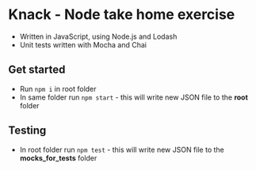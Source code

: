 # Knack - Node take home exercise

- Written in JavaScript, using Node.js and Lodash
- Unit tests written with Mocha and Chai

## Get started

- Run `npm i` in root folder
- In same folder run `npm start` - this will write new JSON file to the **root** folder

## Testing

- In root folder run `npm test` - this will write new JSON file to the **mocks_for_tests** folder
